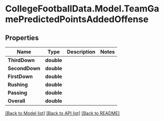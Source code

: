 # CollegeFootballData.Model.TeamGamePredictedPointsAddedOffense

## Properties

Name | Type | Description | Notes
------------ | ------------- | ------------- | -------------
**ThirdDown** | **double** |  | 
**SecondDown** | **double** |  | 
**FirstDown** | **double** |  | 
**Rushing** | **double** |  | 
**Passing** | **double** |  | 
**Overall** | **double** |  | 

[[Back to Model list]](../../README.md#documentation-for-models) [[Back to API list]](../../README.md#documentation-for-api-endpoints) [[Back to README]](../../README.md)

